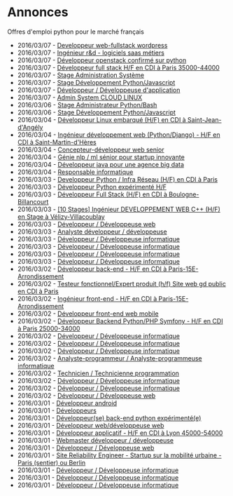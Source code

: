 # Annonces

Offres d'emploi python pour le marché français

* 2016/03/07 - [Developpeur web-fullstack wordpress](http://pyjobs.fr/job/1402/developpeur-web-fullstack-wordpress "Developpeur web-fullstack wordpress")
* 2016/03/07 - [Ingénieur r&d - logiciels saas métiers](http://pyjobs.fr/job/1401/ingenieur-r-d-logiciels-saas-metiers "Ingénieur r&d - logiciels saas métiers")
* 2016/03/07 - [Développeur openstack confirmé sur python](http://pyjobs.fr/job/1400/developpeur-openstack-confirme-sur-python "Développeur openstack confirmé sur python")
* 2016/03/07 - [Développeur full stack H/F en CDI à Paris 35000-44000](http://pyjobs.fr/job/1397/developpeur-full-stack-h-f-en-cdi-a-paris-35000-44000 "Développeur full stack H/F en CDI à Paris 35000-44000")
* 2016/03/07 - [Stage Administration Système](http://pyjobs.fr/job/1398/stage-administration-systeme "Stage Administration Système")
* 2016/03/07 - [Stage Développement Python/Javascript](http://pyjobs.fr/job/1399/stage-developpement-python-javascript "Stage Développement Python/Javascript")
* 2016/03/07 - [Développeur / Développeuse d'application](http://pyjobs.fr/job/1403/developpeur-developpeuse-dapplication "Développeur / Développeuse d'application")
* 2016/03/07 - [Admin System CLOUD LINUX](http://pyjobs.fr/job/1404/admin-system-cloud-linux "Admin System CLOUD LINUX")
* 2016/03/06 - [Stage Administrateur Python/Bash](http://pyjobs.fr/job/1394/stage-administrateur-python-bash "Stage Administrateur Python/Bash")
* 2016/03/06 - [Stage Développement Python/Javascript](http://pyjobs.fr/job/1395/stage-developpement-python-javascript "Stage Développement Python/Javascript")
* 2016/03/04 - [Développeur Linux embarqué (H/F) en CDI à Saint-Jean-d'Angély](http://pyjobs.fr/job/1388/developpeur-linux-embarque-h-f-en-cdi-a-saint-jean-dangely "Développeur Linux embarqué (H/F) en CDI à Saint-Jean-d'Angély")
* 2016/03/04 - [Ingénieur développement web (Python/Django) - H/F en CDI à Saint-Martin-d'Hères](http://pyjobs.fr/job/1387/ingenieur-developpement-web-python-django-h-f-en-cdi-a-saint-martin-dheres "Ingénieur développement web (Python/Django) - H/F en CDI à Saint-Martin-d'Hères")
* 2016/03/04 - [Concepteur-développeur web senior](http://pyjobs.fr/job/1383/concepteur-developpeur-web-senior "Concepteur-développeur web senior")
* 2016/03/04 - [Génie nlp / ml sénior pour startup innovante](http://pyjobs.fr/job/1386/genie-nlp-ml-senior-pour-startup-innovante "Génie nlp / ml sénior pour startup innovante")
* 2016/03/04 - [Développeur java pour une agence big data](http://pyjobs.fr/job/1385/developpeur-java-pour-une-agence-big-data "Développeur java pour une agence big data")
* 2016/03/04 - [Responsable informatique](http://pyjobs.fr/job/1384/responsable-informatique "Responsable informatique")
* 2016/03/03 - [Developpeur Python / Infra Réseau (H/F) en CDI à Paris](http://pyjobs.fr/job/1381/developpeur-python-infra-reseau-h-f-en-cdi-a-paris "Developpeur Python / Infra Réseau (H/F) en CDI à Paris")
* 2016/03/03 - [Développeur Python expérimenté H/F](http://pyjobs.fr/job/1379/developpeur-python-experimente-h-f "Développeur Python expérimenté H/F")
* 2016/03/03 - [Développeur Full Stack (H/F) en CDI à Boulogne-Billancourt](http://pyjobs.fr/job/1377/developpeur-full-stack-h-f-en-cdi-a-boulogne-billancourt "Développeur Full Stack (H/F) en CDI à Boulogne-Billancourt")
* 2016/03/03 - [[10 Stages] Ingénieur DEVELOPPEMENT WEB C++ (H/F) en Stage à Vélizy-Villacoublay](http://pyjobs.fr/job/1378/10-stages-ingenieur-developpement-web-c-h-f-en-stage-a-velizy-villacoublay "[10 Stages] Ingénieur DEVELOPPEMENT WEB C++ (H/F) en Stage à Vélizy-Villacoublay")
* 2016/03/03 - [Développeur / Développeuse web](http://pyjobs.fr/job/1396/developpeur-developpeuse-web "Développeur / Développeuse web")
* 2016/03/03 - [Analyste développeur / développeuse](http://pyjobs.fr/job/1390/analyste-developpeur-developpeuse "Analyste développeur / développeuse")
* 2016/03/03 - [Développeur / Développeuse informatique](http://pyjobs.fr/job/1392/developpeur-developpeuse-informatique "Développeur / Développeuse informatique")
* 2016/03/03 - [Développeur / Développeuse informatique](http://pyjobs.fr/job/1376/developpeur-developpeuse-informatique "Développeur / Développeuse informatique")
* 2016/03/03 - [Développeur / Développeuse informatique](http://pyjobs.fr/job/1389/developpeur-developpeuse-informatique "Développeur / Développeuse informatique")
* 2016/03/03 - [Développeur / Développeuse informatique](http://pyjobs.fr/job/1391/developpeur-developpeuse-informatique "Développeur / Développeuse informatique")
* 2016/03/02 - [Développeur back-end - H/F en CDI à Paris-15E-Arrondissement](http://pyjobs.fr/job/1370/developpeur-back-end-h-f-en-cdi-a-paris-15e-arrondissement "Développeur back-end - H/F en CDI à Paris-15E-Arrondissement")
* 2016/03/02 - [Testeur fonctionnel/Expert produit (h/f) Site web gd public en CDI à Paris](http://pyjobs.fr/job/1371/testeur-fonctionnel-expert-produit-h-f-site-web-gd-public-en-cdi-a-paris "Testeur fonctionnel/Expert produit (h/f) Site web gd public en CDI à Paris")
* 2016/03/02 - [Ingénieur front-end - H/F en CDI à Paris-15E-Arrondissement](http://pyjobs.fr/job/1369/ingenieur-front-end-h-f-en-cdi-a-paris-15e-arrondissement "Ingénieur front-end - H/F en CDI à Paris-15E-Arrondissement")
* 2016/03/02 - [Développeur front-end web mobile](http://pyjobs.fr/job/1364/developpeur-front-end-web-mobile "Développeur front-end web mobile")
* 2016/03/02 - [Développeur Backend Python/PHP Symfony - H/F en CDI à Paris 25000-34000](http://pyjobs.fr/job/1361/developpeur-backend-python-php-symfony-h-f-en-cdi-a-paris-25000-34000 "Développeur Backend Python/PHP Symfony - H/F en CDI à Paris 25000-34000")
* 2016/03/02 - [Développeur / Développeuse informatique](http://pyjobs.fr/job/1373/developpeur-developpeuse-informatique "Développeur / Développeuse informatique")
* 2016/03/02 - [Développeur / Développeuse informatique](http://pyjobs.fr/job/1374/developpeur-developpeuse-informatique "Développeur / Développeuse informatique")
* 2016/03/02 - [Développeur / Développeuse informatique](http://pyjobs.fr/job/1393/developpeur-developpeuse-informatique "Développeur / Développeuse informatique")
* 2016/03/02 - [Analyste-programmeur / Analyste-programmeuse informatique](http://pyjobs.fr/job/1375/analyste-programmeur-analyste-programmeuse-informatique "Analyste-programmeur / Analyste-programmeuse informatique")
* 2016/03/02 - [Technicien / Technicienne programmation](http://pyjobs.fr/job/1372/technicien-technicienne-programmation "Technicien / Technicienne programmation")
* 2016/03/02 - [Développeur / Développeuse informatique](http://pyjobs.fr/job/1363/developpeur-developpeuse-informatique "Développeur / Développeuse informatique")
* 2016/03/02 - [Développeur / Développeuse informatique](http://pyjobs.fr/job/1368/developpeur-developpeuse-informatique "Développeur / Développeuse informatique")
* 2016/03/02 - [Développeur / Développeuse web](http://pyjobs.fr/job/1382/developpeur-developpeuse-web "Développeur / Développeuse web")
* 2016/03/01 - [Développeur android](http://pyjobs.fr/job/1354/developpeur-android "Développeur android")
* 2016/03/01 - [Développeurs](http://pyjobs.fr/job/1350/developpeurs "Développeurs")
* 2016/03/01 - [Développeur(se) back-end python expérimenté(e)](http://pyjobs.fr/job/1352/developpeur-se-back-end-python-experimente-e "Développeur(se) back-end python expérimenté(e)")
* 2016/03/01 - [Développeur web/développeuse web](http://pyjobs.fr/job/1351/developpeur-web-developpeuse-web "Développeur web/développeuse web")
* 2016/03/01 - [Développeur applicatif - H/F en CDI à Lyon 45000-54000](http://pyjobs.fr/job/1353/developpeur-applicatif-h-f-en-cdi-a-lyon-45000-54000 "Développeur applicatif - H/F en CDI à Lyon 45000-54000")
* 2016/03/01 - [Webmaster développeur / développeuse](http://pyjobs.fr/job/1356/webmaster-developpeur-developpeuse "Webmaster développeur / développeuse")
* 2016/03/01 - [Développeur / Développeuse web](http://pyjobs.fr/job/1366/developpeur-developpeuse-web "Développeur / Développeuse web")
* 2016/03/01 - [Site Reliability Engineer - Startup sur la mobilité urbaine - Paris (sentier) ou Berlin](http://pyjobs.fr/job/1357/site-reliability-engineer-startup-sur-la-mobilite-urbaine-paris-sentier-ou-berlin "Site Reliability Engineer - Startup sur la mobilité urbaine - Paris (sentier) ou Berlin")
* 2016/03/01 - [Développeur / Développeuse informatique](http://pyjobs.fr/job/1358/developpeur-developpeuse-informatique "Développeur / Développeuse informatique")
* 2016/03/01 - [Développeur / Développeuse informatique](http://pyjobs.fr/job/1380/developpeur-developpeuse-informatique "Développeur / Développeuse informatique")
* 2016/03/01 - [Développeur / Développeuse informatique](http://pyjobs.fr/job/1360/developpeur-developpeuse-informatique "Développeur / Développeuse informatique")

